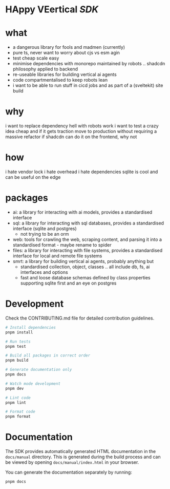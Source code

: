 # HAppy VEertical _SDK_

# what

- a dangerous library for fools and madmen (currently)
- pure ts, never want to worry about cjs vs esm agin
- test cheap scale easy
- minimise dependencies with monorepo maintained by robots .. shadcdn philosophy applied to backend
- re-useable libraries for building vertical ai agents
- code compartmentalised to keep robots lean
- i want to be able to run stuff in cicd jobs and as part of a (sveltekit) site build

# why

i want to replace dependency hell with robots work
i want to test a crazy idea cheap and if it gets traction move to production without requiring a massive refactor
if shadcdn can do it on the frontend, why not

# how

i hate vendor lock
i hate overhead
i hate dependencies
sqlite is cool and can be useful on the edge

# packages

- ai: a library for interacting with ai models, provides a standardised interface
- sql: a library for interacting with sql databases, provides a standardised interface (sqlite and postgres)
  - not trying to be an orm
- web: tools for crawling the web, scraping content, and parsing it into a standardised format - maybe rename to spider
- files: a library for interacting with file systems, provides a standardised interface for local and remote file systems
- smrt: a library for building vertical ai agents, probably anything but
  - standardised collection, object, classes .. all include db, fs, ai interfaces and options
  - fast and loose database schemas defined by class properties supporting sqlite first and an eye on postgres

# Development

Check the CONTRIBUTING.md file for detailed contribution guidelines.

```bash
# Install dependencies
pnpm install

# Run tests
pnpm test

# Build all packages in correct order
pnpm build

# Generate documentation only
pnpm docs

# Watch mode development
pnpm dev

# Lint code
pnpm lint

# Format code
pnpm format
```

# Documentation

The SDK provides automatically generated HTML documentation in the `docs/manual` directory.
This is generated during the build process and can be viewed by opening `docs/manual/index.html` in your browser.

You can generate the documentation separately by running:

```bash
pnpm docs
```
